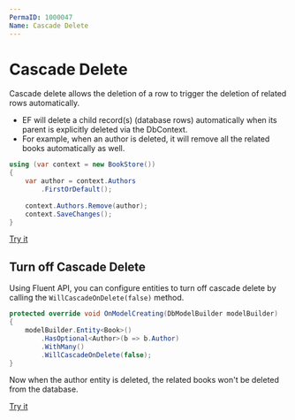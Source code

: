 ```yaml
---
PermaID: 1000047
Name: Cascade Delete
---
```


# Cascade Delete

Cascade delete allows the deletion of a row to trigger the deletion of related rows automatically.

 - EF will delete a child record(s) (database rows) automatically when its parent is explicitly deleted via the DbContext.
 - For example, when an author is deleted, it will remove all the related books automatically as well.  
 
```csharp
using (var context = new BookStore())
{    
    var author = context.Authors
        .FirstOrDefault();
    
    context.Authors.Remove(author);
    context.SaveChanges();
}
```

[Try it](https://dotnetfiddle.net/aIifq8)

## Turn off Cascade Delete

Using Fluent API, you can configure entities to turn off cascade delete by calling the `WillCascadeOnDelete(false)` method.

```csharp
protected override void OnModelCreating(DbModelBuilder modelBuilder)
{
    modelBuilder.Entity<Book>()
        .HasOptional<Author>(b => b.Author)
        .WithMany()
        .WillCascadeOnDelete(false);
}
```

Now when the author entity is deleted, the related books won't be deleted from the database.

[Try it](https://dotnetfiddle.net/IRjY16)